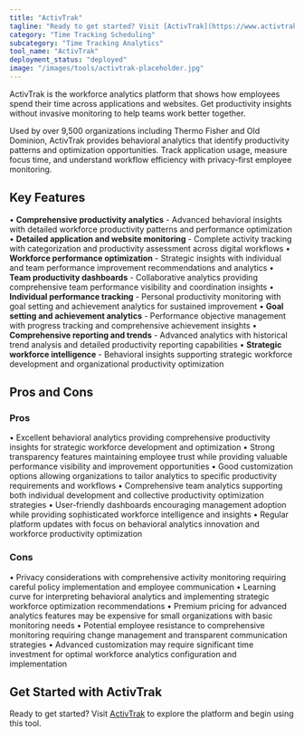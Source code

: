 ```yaml
---
title: "ActivTrak"
tagline: "Ready to get started? Visit [ActivTrak](https://www.activtrak.com) to explore the platform and begin using this tool...."
category: "Time Tracking Scheduling"
subcategory: "Time Tracking Analytics"
tool_name: "ActivTrak"
deployment_status: "deployed"
image: "/images/tools/activtrak-placeholder.jpg"
---
```

ActivTrak is the workforce analytics platform that shows how employees spend their time across applications and websites. Get productivity insights without invasive monitoring to help teams work better together.

Used by over 9,500 organizations including Thermo Fisher and Old Dominion, ActivTrak provides behavioral analytics that identify productivity patterns and optimization opportunities. Track application usage, measure focus time, and understand workflow efficiency with privacy-first employee monitoring.

## Key Features

• **Comprehensive productivity analytics** - Advanced behavioral insights with detailed workforce productivity patterns and performance optimization
• **Detailed application and website monitoring** - Complete activity tracking with categorization and productivity assessment across digital workflows
• **Workforce performance optimization** - Strategic insights with individual and team performance improvement recommendations and analytics
• **Team productivity dashboards** - Collaborative analytics providing comprehensive team performance visibility and coordination insights
• **Individual performance tracking** - Personal productivity monitoring with goal setting and achievement analytics for sustained improvement
• **Goal setting and achievement analytics** - Performance objective management with progress tracking and comprehensive achievement insights
• **Comprehensive reporting and trends** - Advanced analytics with historical trend analysis and detailed productivity reporting capabilities
• **Strategic workforce intelligence** - Behavioral insights supporting strategic workforce development and organizational productivity optimization

## Pros and Cons

### Pros
• Excellent behavioral analytics providing comprehensive productivity insights for strategic workforce development and optimization
• Strong transparency features maintaining employee trust while providing valuable performance visibility and improvement opportunities
• Good customization options allowing organizations to tailor analytics to specific productivity requirements and workflows
• Comprehensive team analytics supporting both individual development and collective productivity optimization strategies
• User-friendly dashboards encouraging management adoption while providing sophisticated workforce intelligence and insights
• Regular platform updates with focus on behavioral analytics innovation and workforce productivity optimization

### Cons
• Privacy considerations with comprehensive activity monitoring requiring careful policy implementation and employee communication
• Learning curve for interpreting behavioral analytics and implementing strategic workforce optimization recommendations
• Premium pricing for advanced analytics features may be expensive for small organizations with basic monitoring needs
• Potential employee resistance to comprehensive monitoring requiring change management and transparent communication strategies
• Advanced customization may require significant time investment for optimal workforce analytics configuration and implementation

## Get Started with ActivTrak

Ready to get started? Visit [ActivTrak](https://www.activtrak.com) to explore the platform and begin using this tool.
